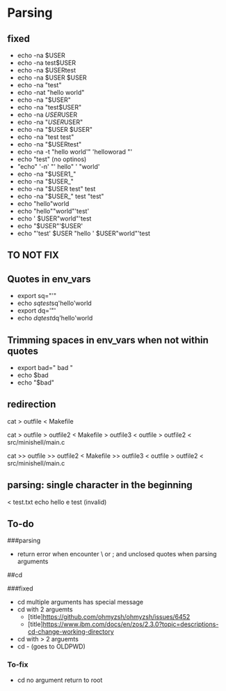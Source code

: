 # Parsing
## fixed

- echo -na $USER
- echo -na test$USER
- echo -na $USERtest
- echo -na $USER $USER
- echo -na "test"
- echo -nat "hello world"
- echo -na "$USER"
- echo -na "test$USER"
- echo -na $USER$USER
- echo -na "$USER$USER"
- echo -na "$USER $USER"
- echo -na "test test"
- echo -na "$USERtest"
- echo -na -t "hello world'"          'helloworad "'
- echo "test" (no optinos)
- "echo" '-n' "'   hello"      '   "world'
- echo -na "$USER1_"
- echo -na "$USER_"
- echo -na "$USER test" test
- echo -na "$USER_" test "test"
- echo "hello"world
- echo "hello""world"'test'
- echo ' $USER"world"'test
- echo "$USER"'$USER'
- echo "'test' $USER "hello ' $USER"world"'test

## TO NOT FIX

## Quotes in env_vars
- export sq="'"
- echo $sq test$sq'hello'world
- export dq='"'
- echo $dq test$dq'hello'world

## Trimming spaces in env_vars when not within quotes
- export bad="     bad     "
- echo $bad
- echo "$bad"

## redirection

cat > outfile < Makefile

cat > outfile > outfile2 < Makefile > outfile3 < outfile > outfile2 < src/minishell/main.c

cat >> outfile >> outfile2 < Makefile >> outfile3 < outfile > outfile2 < src/minishell/main.c

## parsing: single character in the beginning
< test.txt echo hello
e test (invalid)


## To-do

###parsing
- return error when encounter \ or ; and unclosed quotes when parsing arguments

##cd

###fixed
- cd multiple arguments has special message
- cd with 2 arguemts 
	- [title]https://github.com/ohmyzsh/ohmyzsh/issues/6452
	- [title]https://www.ibm.com/docs/en/zos/2.3.0?topic=descriptions-cd-change-working-directory
- cd with > 2 arguemts
- cd - (goes to OLDPWD)

### To-fix
- cd no argument return to root

